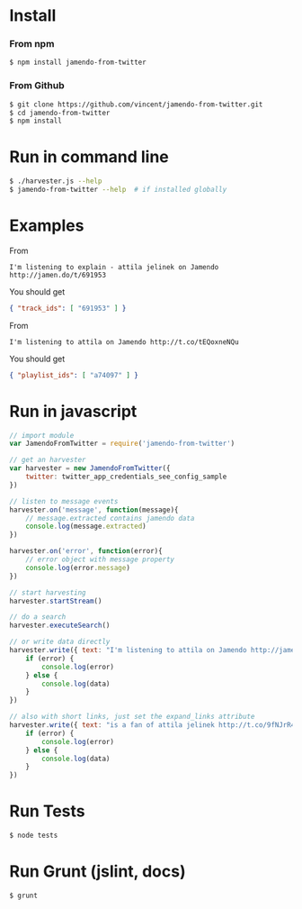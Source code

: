 # Install

### From npm
```bash
$ npm install jamendo-from-twitter
```

### From Github
```bash
$ git clone https://github.com/vincent/jamendo-from-twitter.git
$ cd jamendo-from-twitter
$ npm install
```

# Run in command line
```bash
$ ./harvester.js --help
$ jamendo-from-twitter --help  # if installed globally
```

# Examples
From 
```
I'm listening to explain - attila jelinek on Jamendo http://jamen.do/t/691953
```
You should get
```json
{ "track_ids": [ "691953" ] }
```

From 
```
I'm listening to attila on Jamendo http://t.co/tEQoxneNQu
```
You should get
```json
{ "playlist_ids": [ "a74097" ] }
```


# Run in javascript
```javascript
// import module
var JamendoFromTwitter = require('jamendo-from-twitter')

// get an harvester
var harvester = new JamendoFromTwitter({
	twitter: twitter_app_credentials_see_config_sample
})

// listen to message events
harvester.on('message', function(message){
	// message.extracted contains jamendo data
	console.log(message.extracted)
})

harvester.on('error', function(error){
	// error object with message property
	console.log(error.message)
})

// start harvesting
harvester.startStream()

// do a search
harvester.executeSearch()

// or write data directly
harvester.write({ text: "I'm listening to attila on Jamendo http://jamen.do/t/691953" }, function(error, data) {
	if (error) {
		console.log(error)
	} else {
		console.log(data)
	}
})

// also with short links, just set the expand_links attribute
harvester.write({ text: "is a fan of attila jelinek http://t.co/9fNJrR4pNI", expand_links: true }, function(error, data) {
	if (error) {
		console.log(error)
	} else {
		console.log(data)
	}
})


```

# Run Tests
```bash
$ node tests
```

# Run Grunt (jslint, docs)
```bash
$ grunt
```
